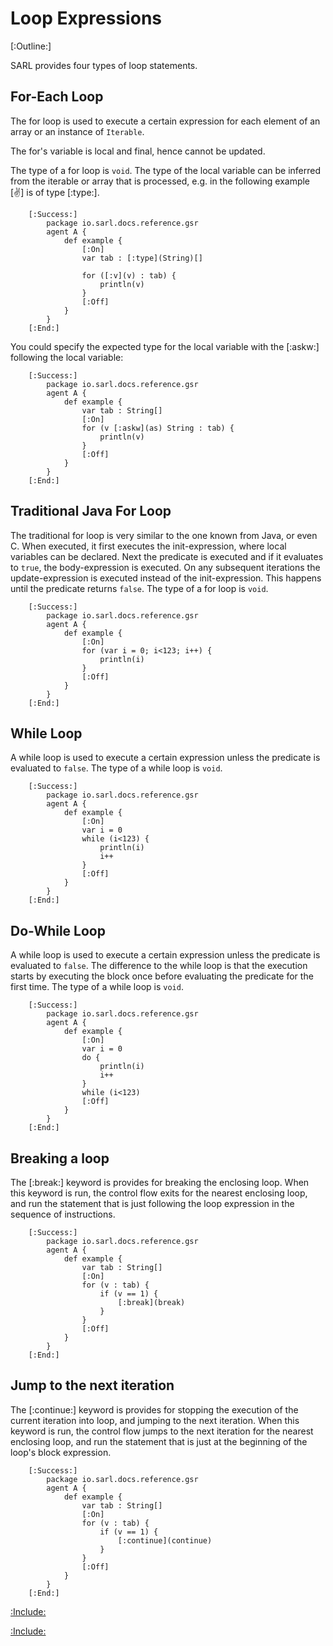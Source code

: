 # Loop Expressions

[:Outline:]

SARL provides four types of loop statements.


## For-Each Loop

The for loop is used to execute a certain expression for each element of an array or an instance of `Iterable`.

The for's variable is local and final, hence cannot be updated.

The type of a for loop is `void`. The type of the local variable can be inferred from the
iterable or array that is processed, e.g. in the following example [:v:] is of type [:type:].

		[:Success:]
			package io.sarl.docs.reference.gsr
			agent A {
				def example {
					[:On]
					var tab : [:type](String)[]

					for ([:v](v) : tab) {
						println(v)
					}
					[:Off]
				}
			}
		[:End:]

You could specify the expected type for the local variable with the [:askw:] following the local variable:

		[:Success:]
			package io.sarl.docs.reference.gsr
			agent A {
				def example {
					var tab : String[]
					[:On]
					for (v [:askw](as) String : tab) {
						println(v)
					}
					[:Off]
				}
			}
		[:End:]


## Traditional Java For Loop

The traditional for loop is very similar to the one known from Java, or even C.
When executed, it first executes the init-expression, where local variables can be
declared. Next the predicate is executed and if it evaluates to `true`, the
body-expression is executed. On any subsequent iterations the update-expression
is executed instead of the init-expression. This happens until the predicate
returns `false`. The type of a for loop is `void`.

		[:Success:]
			package io.sarl.docs.reference.gsr
			agent A {
				def example {
					[:On]
					for (var i = 0; i<123; i++) {
						println(i)
					}
					[:Off]
				}
			}
		[:End:]


## While Loop

A while loop is used to execute a certain expression unless the predicate is evaluated to
`false`. The type of a while loop is `void`.

		[:Success:]
			package io.sarl.docs.reference.gsr
			agent A {
				def example {
					[:On]
					var i = 0
					while (i<123) {
						println(i)
						i++
					}
					[:Off]
				}
			}
		[:End:]


## Do-While Loop

A while loop is used to execute a certain expression unless the predicate is evaluated 
to `false`. The difference to the while loop is that the execution starts by 
executing the block once before evaluating the predicate for the first time. 
The type of a while loop is `void`.

		[:Success:]
			package io.sarl.docs.reference.gsr
			agent A {
				def example {
					[:On]
					var i = 0
					do {
						println(i)
						i++
					}
					while (i<123)
					[:Off]
				}
			}
		[:End:]


## Breaking a loop

The [:break:] keyword is provides for breaking the enclosing loop.
When this keyword is run, the control flow exits for the nearest
enclosing loop, and run the statement that is just following the loop
expression in the sequence of instructions.

		[:Success:]
			package io.sarl.docs.reference.gsr
			agent A {
				def example {
					var tab : String[]
					[:On]
					for (v : tab) {
						if (v == 1) {
							[:break](break)
						}
					}
					[:Off]
				}
			}
		[:End:]


## Jump to the next iteration

The [:continue:] keyword is provides for stopping the execution of the
current iteration into loop, and jumping to the next iteration.
When this keyword is run, the control flow jumps to the next iteration
for the nearest enclosing loop, and run the statement that is just at
the beginning of the loop's block expression.

		[:Success:]
			package io.sarl.docs.reference.gsr
			agent A {
				def example {
					var tab : String[]
					[:On]
					for (v : tab) {
						if (v == 1) {
							[:continue](continue)
						}
					}
					[:Off]
				}
			}
		[:End:]



[:Include:](../generalsyntaxref.inc)

[:Include:](../../legal.inc)
